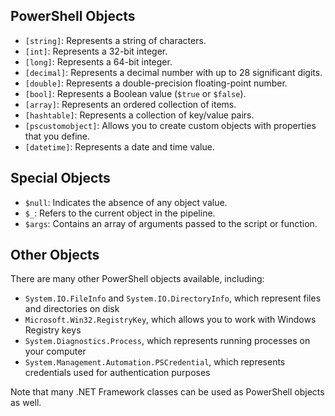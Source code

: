 

## PowerShell Objects

- `[string]`: Represents a string of characters.
- `[int]`: Represents a 32-bit integer.
- `[long]`: Represents a 64-bit integer.
- `[decimal]`: Represents a decimal number with up to 28 significant digits.
- `[double]`: Represents a double-precision floating-point number.
- `[bool]`: Represents a Boolean value (`$true` or `$false`).
- `[array]`: Represents an ordered collection of items.
- `[hashtable]`: Represents a collection of key/value pairs.
- `[pscustomobject]`: Allows you to create custom objects with properties that you define.
- `[datetime]`: Represents a date and time value.

## Special Objects

- `$null`: Indicates the absence of any object value.
- `$_`: Refers to the current object in the pipeline.
- `$args`: Contains an array of arguments passed to the script or function.

## Other Objects

There are many other PowerShell objects available, including:

- `System.IO.FileInfo` and `System.IO.DirectoryInfo`, which represent files and directories on disk
- `Microsoft.Win32.RegistryKey`, which allows you to work with Windows Registry keys
- `System.Diagnostics.Process`, which represents running processes on your computer
- `System.Management.Automation.PSCredential`, which represents credentials used for authentication purposes

Note that many .NET Framework classes can be used as PowerShell objects as well.